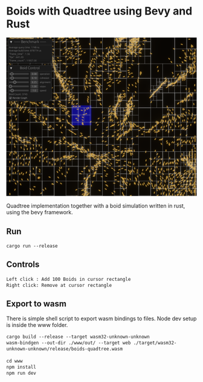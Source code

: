 
# Boids with Quadtree using Bevy and Rust

![(screenshot)](./docs/screen.png)

Quadtree implementation together with a boid simulation written in rust, using the bevy framework.


## Run

```
cargo run --release
```

## Controls

```
Left click : Add 100 Boids in cursor rectangle
Right click: Remove at cursor rectangle
```


## Export to wasm

There is simple shell script to export wasm bindings to files. Node dev setup is inside the www folder.

```
cargo build --release --target wasm32-unknown-unknown
wasm-bindgen --out-dir ./www/out/ --target web ./target/wasm32-unknown-unknown/release/boids-quadtree.wasm

cd www
npm install
npm run dev
```
